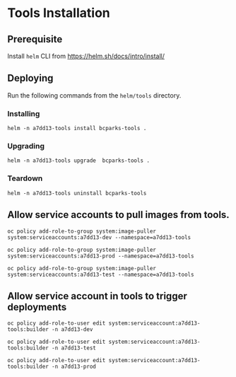 # Tools Installation

## Prerequisite

Install `helm` CLI from https://helm.sh/docs/intro/install/

## Deploying

Run the following commands from the `helm/tools` directory.

### Installing

`helm -n a7dd13-tools install bcparks-tools .`

### Upgrading

`helm -n a7dd13-tools upgrade  bcparks-tools .`

### Teardown

`helm -n a7dd13-tools uninstall bcparks-tools`


## Allow service accounts to pull images from tools.

`oc policy add-role-to-group system:image-puller system:serviceaccounts:a7dd13-dev --namespace=a7dd13-tools`

`oc policy add-role-to-group system:image-puller system:serviceaccounts:a7dd13-prod --namespace=a7dd13-tools`

`oc policy add-role-to-group system:image-puller system:serviceaccounts:a7dd13-test --namespace=a7dd13-tools`


## Allow service account in tools to trigger deployments

`oc policy add-role-to-user edit system:serviceaccount:a7dd13-tools:builder -n a7dd13-dev`

`oc policy add-role-to-user edit system:serviceaccount:a7dd13-tools:builder -n a7dd13-test`

`oc policy add-role-to-user edit system:serviceaccount:a7dd13-tools:builder -n a7dd13-prod`